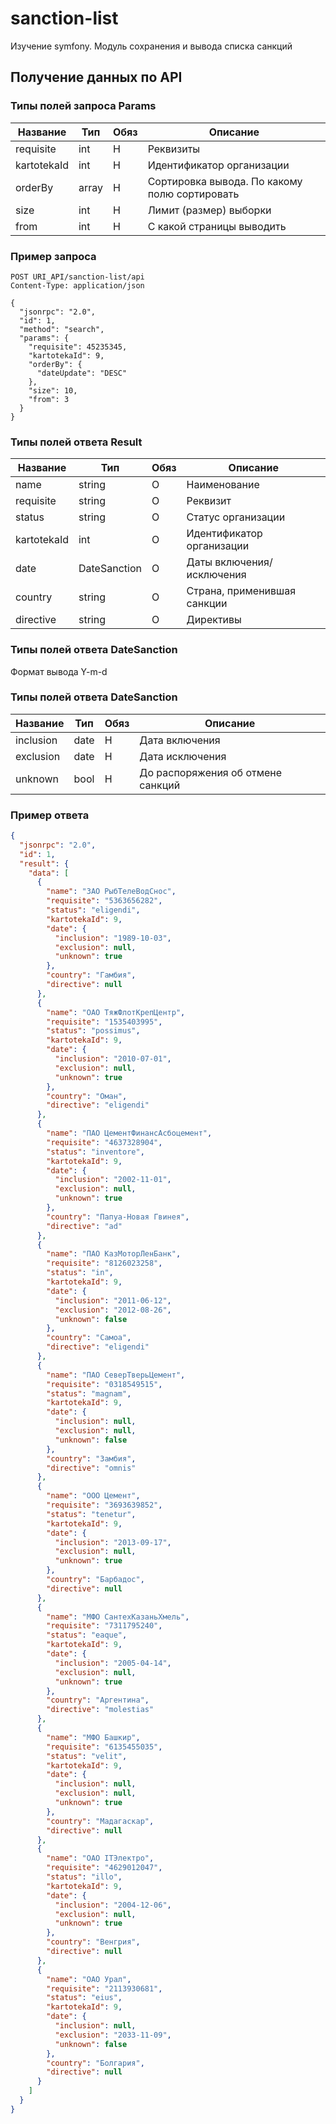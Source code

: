 # sanction-list
Изучение symfony. Модуль сохранения и вывода списка санкций



## Получение данных по API

### Типы полей запроса **Params** 
| Название    | Тип   | Обяз | Описание                                      |
|-------------|-------|------|-----------------------------------------------|
| requisite   | int   | Н    | Реквизиты                                     |
| kartotekaId | int   | Н    | Идентификатор организации                     |
| orderBy     | array | Н    | Сортировка вывода. По какому полю сортировать |
| size        | int   | Н    | Лимит (размер) выборки                        |
| from        | int   | Н    | С какой страницы выводить                     |

### Пример запроса

```http request
POST URI_API/sanction-list/api
Content-Type: application/json

{
  "jsonrpc": "2.0",
  "id": 1,
  "method": "search",
  "params": {
    "requisite": 45235345,
    "kartotekaId": 9,
    "orderBy": {
      "dateUpdate": "DESC"
    },
    "size": 10,
    "from": 3
  }
}
```

### Типы полей ответа **Result**
| Название    | Тип          | Обяз | Описание                    |
|-------------|--------------|------|-----------------------------|
| name        | string       | О    | Наименование                |
| requisite   | string       | О    | Реквизит                    |
| status      | string       | О    | Статус организации          |
| kartotekaId | int          | О    | Идентификатор организации   |
| date        | DateSanction | О    | Даты включения/исключения   |
| country     | string       | О    | Страна, применившая санкции |
| directive   | string       | О    | Директивы                   |

### Типы полей ответа **DateSanction**
Формат вывода Y-m-d

### Типы полей ответа **DateSanction**
| Название  | Тип  | Обяз | Описание                          |
|-----------|------|------|-----------------------------------|
| inclusion | date | Н    | Дата включения                    |
| exclusion | date | Н    | Дата исключения                   |
| unknown   | bool | Н    | До распоряжения об отмене санкций |


### Пример ответа

```json
{
  "jsonrpc": "2.0",
  "id": 1,
  "result": {
    "data": [
      {
        "name": "ЗАО РыбТелеВодСнос",
        "requisite": "5363656282",
        "status": "eligendi",
        "kartotekaId": 9,
        "date": {
          "inclusion": "1989-10-03",
          "exclusion": null,
          "unknown": true
        },
        "country": "Гамбия",
        "directive": null
      },
      {
        "name": "ОАО ТяжФлотКрепЦентр",
        "requisite": "1535403995",
        "status": "possimus",
        "kartotekaId": 9,
        "date": {
          "inclusion": "2010-07-01",
          "exclusion": null,
          "unknown": true
        },
        "country": "Оман",
        "directive": "eligendi"
      },
      {
        "name": "ПАО ЦементФинансАсбоцемент",
        "requisite": "4637328904",
        "status": "inventore",
        "kartotekaId": 9,
        "date": {
          "inclusion": "2002-11-01",
          "exclusion": null,
          "unknown": true
        },
        "country": "Папуа-Новая Гвинея",
        "directive": "ad"
      },
      {
        "name": "ПАО КазМоторЛенБанк",
        "requisite": "8126023258",
        "status": "in",
        "kartotekaId": 9,
        "date": {
          "inclusion": "2011-06-12",
          "exclusion": "2012-08-26",
          "unknown": false
        },
        "country": "Самоа",
        "directive": "eligendi"
      },
      {
        "name": "ПАО СеверТверьЦемент",
        "requisite": "0318549515",
        "status": "magnam",
        "kartotekaId": 9,
        "date": {
          "inclusion": null,
          "exclusion": null,
          "unknown": false
        },
        "country": "Замбия",
        "directive": "omnis"
      },
      {
        "name": "ООО Цемент",
        "requisite": "3693639852",
        "status": "tenetur",
        "kartotekaId": 9,
        "date": {
          "inclusion": "2013-09-17",
          "exclusion": null,
          "unknown": true
        },
        "country": "Барбадос",
        "directive": null
      },
      {
        "name": "МФО СантехКазаньХмель",
        "requisite": "7311795240",
        "status": "eaque",
        "kartotekaId": 9,
        "date": {
          "inclusion": "2005-04-14",
          "exclusion": null,
          "unknown": true
        },
        "country": "Аргентина",
        "directive": "molestias"
      },
      {
        "name": "МФО Башкир",
        "requisite": "6135455035",
        "status": "velit",
        "kartotekaId": 9,
        "date": {
          "inclusion": null,
          "exclusion": null,
          "unknown": true
        },
        "country": "Мадагаскар",
        "directive": null
      },
      {
        "name": "ОАО ITЭлектро",
        "requisite": "4629012047",
        "status": "illo",
        "kartotekaId": 9,
        "date": {
          "inclusion": "2004-12-06",
          "exclusion": null,
          "unknown": true
        },
        "country": "Венгрия",
        "directive": null
      },
      {
        "name": "ОАО Урал",
        "requisite": "2113930681",
        "status": "eius",
        "kartotekaId": 9,
        "date": {
          "inclusion": null,
          "exclusion": "2033-11-09",
          "unknown": false
        },
        "country": "Болгария",
        "directive": null
      }
    ]
  }
}
```